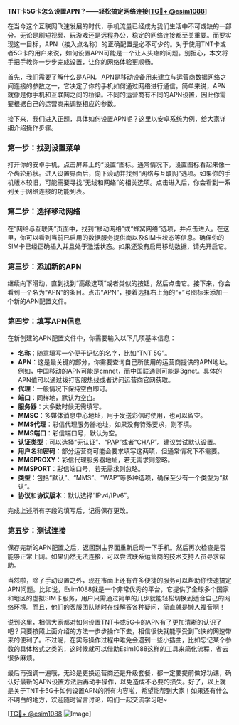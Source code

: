 **TNT卡5G卡怎么设置APN？——轻松搞定网络连接[[TG💪+ @esim1088](https://t.me/s/esim1088)]**

在当今这个互联网飞速发展的时代，手机流量已经成为我们生活中不可或缺的一部分。无论是刷短视频、玩游戏还是远程办公，稳定的网络连接都至关重要。而要实现这一目标，APN（接入点名称）的正确配置是必不可少的。对于使用TNT卡或者5G卡的用户来说，如何设置APN可能是一个让人头疼的问题。别担心，本文将手把手教你一步步完成设置，让你的网络体验更顺畅。

首先，我们需要了解什么是APN。APN是移动设备用来建立与运营商数据网络之间连接的参数之一，它决定了你的手机如何通过网络进行通信。简单来说，APN就像是你手机和互联网之间的桥梁。不同的运营商有不同的APN设置，因此你需要根据自己的运营商来调整相应的参数。

接下来，我们进入正题，具体如何设置APN呢？这里以安卓系统为例，给大家详细介绍操作步骤。

### 第一步：找到设置菜单

打开你的安卓手机，点击屏幕上的“设置”图标。通常情况下，设置图标看起来像一个齿轮形状。进入设置界面后，向下滚动并找到“网络与互联网”选项。如果你的手机版本较旧，可能需要寻找“无线和网络”的相关选项。点击进入后，你会看到一系列关于网络连接的功能列表。

### 第二步：选择移动网络

在“网络与互联网”页面中，找到“移动网络”或“蜂窝网络”选项，并点击进入。在这里，你可以看到当前已启用的数据服务提供商以及SIM卡状态等信息。确保你的SIM卡已经正确插入并且处于激活状态。如果还没有启用移动数据，请先开启它。

### 第三步：添加新的APN

继续向下滑动，直到找到“高级选项”或者类似的按钮，然后点击它。接下来，你会看到一个名为“APN”的条目。点击“APN”，接着选择右上角的“+”号图标来添加一个新的APN配置文件。

### 第四步：填写APN信息

在新创建的APN配置文件中，你需要输入以下几项基本信息：

- **名称**：随意填写一个便于记忆的名字，比如“TNT 5G”。
- **APN**：这是最关键的部分，你需要查询自己所使用的运营商提供的APN地址。例如，中国移动的APN可能是cmnet，而中国联通则可能是3gnet。具体的APN值可以通过拨打客服热线或者访问运营商官网获取。
- **代理**：一般情况下保持空白即可。
- **端口**：同样地，默认为空白。
- **服务器**：大多数时候无需填写。
- **MMSC**：多媒体消息中心地址，用于发送彩信时使用，也可以留空。
- **MMS代理**：彩信代理服务器地址，如果没有特殊要求，则不填。
- **MMS端口**：彩信端口号，默认为空。
- **认证类型**：可以选择“无认证”、“PAP”或者“CHAP”。建议尝试默认设置。
- **用户名**和**密码**：部分运营商可能会要求填写这两项，但通常情况下不需要。
- **MMSPROXY**：彩信代理服务器地址，若无需求则忽略。
- **MMSPORT**：彩信端口号，若无需求则忽略。
- **类型**：包括“默认”、“MMS”、“WAP”等多种选项，确保至少有一个类型为“默认”。
- **协议**和**协议版本**：默认选择“IPv4/IPv6”。

完成上述所有字段的填写后，记得保存更改。

### 第五步：测试连接

保存完新的APN配置之后，返回到主界面重新启动一下手机。然后再次检查是否能够正常上网。如果仍然无法连接，可以尝试联系运营商的技术支持人员寻求帮助。

当然啦，除了手动设置之外，现在市面上还有许多便捷的服务可以帮助你快速搞定APN问题。比如说，Esim1088就是一个非常优秀的平台，它提供了全球多个国家和地区的虚拟SIM卡服务，用户只需通过简单的几步就能轻松切换到适合自己的网络环境。而且，他们的客服团队随时在线解答各种疑问，简直就是懒人福音啊！

说到这里，相信大家都对如何设置TNT卡或5G卡的APN有了更加清晰的认识了吧？只要按照上面介绍的方法一步步操作下去，相信很快就能享受到飞快的网速带来的便利了。不过呢，在实际操作过程中难免会遇到一些小插曲，比如忘记某个参数的具体格式之类的，这时候就可以借助Esim1088这样的工具来简化流程，省去很多麻烦。

最后再强调一遍哦，无论是更换运营商还是升级套餐，都一定要提前做好功课，确认好最新的APN设置方法后再动手操作，以免造成不必要的损失。好了，以上就是关于TNT卡5G卡如何设置APN的所有内容啦，希望能帮到大家！如果还有什么不明白的地方，欢迎随时留言讨论，咱们一起交流学习吧~ 

[[TG💪+ @esim1088](https://t.me/s/esim1088) ![Image](https://i.postimg.cc/4NQfJmqS/Snipaste-2025-05-13-00-14-12.png)]